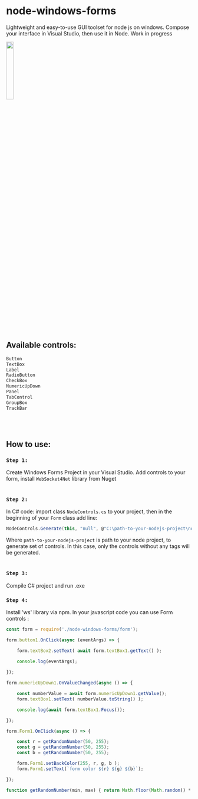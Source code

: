 # node-windows-forms
Lightweight and easy-to-use GUI toolset for node js on windows. Compose your interface in Visual Studio, then use it in Node. Work in progress



<img src="https://github.com/true-goniss/node-windows-forms/assets/42878452/95731c2d-0ceb-4558-9710-ff5323eb9e37" width=20% height=20%>

## Available controls:
```csharp
Button
TextBox
Label
RadioButton
CheckBox
NumericUpDown
Panel
TabControl
GroupBox
TrackBar
```

<br><br>

## How to use:
### ```Step 1:```
Create Windows Forms Project in your Visual Studio. Add controls to your form, install ```WebSocket4Net``` library from Nuget
<br><br>

### ```Step 2:```
In C# code: import class ```NodeControls.cs``` to your project, then in the beginning of your ```Form``` class add line: 
```csharp
NodeControls.Generate(this, "null", @"C:\path-to-your-nodejs-project\node-windows-forms");
```
Where ```path-to-your-nodejs-project``` is path to your node project, to generate set of controls. In this case, only the controls without any tags will be generated.
<br><br>

### ```Step 3:```
Compile C# project and run .exe

### ```Step 4:``` 
Install 'ws' library via npm. In your javascript code you can use Form controls :

```javascript
const form = require('./node-windows-forms/form');

form.button1.OnClick(async (eventArgs) => {

    form.textBox2.setText( await form.textBox1.getText() );

    console.log(eventArgs);
    
});

form.numericUpDown1.OnValueChanged(async () => {

    const numberValue = await form.numericUpDown1.getValue();
    form.textBox1.setText( numberValue.toString() );

    console.log(await form.textBox1.Focus());

});

form.Form1.OnClick(async () => {

    const r = getRandomNumber(50, 255);
    const g = getRandomNumber(50, 255);
    const b = getRandomNumber(50, 255);

    form.Form1.setBackColor(255, r, g, b );
    form.Form1.setText(`form color ${r} ${g} ${b}`);

});

function getRandomNumber(min, max) { return Math.floor(Math.random() * (max - min + 1)) + min; }
